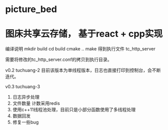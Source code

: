 # picture_bed
图床共享云存储， 基于react + cpp实现
=======
编译说明
mkdir build
cd build
cmake ..
make
得到执行文件
tc_http_server


需要将修改的tc_http_server.conf的拷贝到执行目录。

v0.2 tuchuang-2
目前该版本为单线程版本，日志也直接打印到控制台，会不断迭代。


v0.3 tuchuang-3
1. 日志异步处理
2. 文件数量 计数采用redis
3. 使用c++11线程池处理，目前只是小部分函数使用了多线程处理
4. 数据回发
5. 修复一些bug
